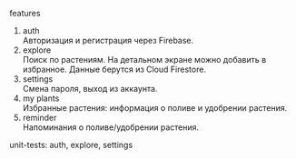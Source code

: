 features

1) auth  
Авторизация и регистрация через Firebase.
2) explore  
Поиск по растениям. На детальном экране можно добавить в избранное. Данные берутся из Cloud Firestore.
3) settings  
Смена пароля, выход из аккаунта.
4) my plants  
Избранные растения: информация о поливе и удобрении растения.
5) reminder  
Напоминания о поливе/удобрении растения.

unit-tests: auth, explore, settings
